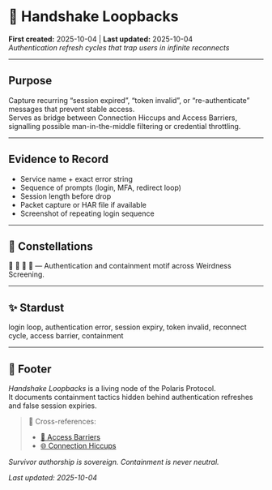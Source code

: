# 🔁 Handshake Loopbacks  
**First created:** 2025-10-04 | **Last updated:** 2025-10-04  
*Authentication refresh cycles that trap users in infinite reconnects*

---

## Purpose  

Capture recurring “session expired”, “token invalid”, or “re-authenticate” messages that prevent stable access.  
Serves as bridge between Connection Hiccups and Access Barriers, signalling possible man-in-the-middle filtering or credential throttling.

---

## Evidence to Record  

- Service name + exact error string  
- Sequence of prompts (login, MFA, redirect loop)  
- Session length before drop  
- Packet capture or HAR file if available  
- Screenshot of repeating login sequence  

---

## 🌌 Constellations  

🔁 🧿 🔑 🩻 — Authentication and containment motif across Weirdness Screening.

---

## ✨ Stardust  

login loop, authentication error, session expiry, token invalid, reconnect cycle, access barrier, containment

---

## 🏮 Footer  

*Handshake Loopbacks* is a living node of the Polaris Protocol.  
It documents containment tactics hidden behind authentication refreshes and false session expiries.  

> 📡 Cross-references:  
> - [🔑 Access Barriers](../🔑_Access_Barriers/)  
> - [🌐 Connection Hiccups](../🌐_Connection_Hiccups/)  

*Survivor authorship is sovereign. Containment is never neutral.*  

_Last updated: 2025-10-04_
